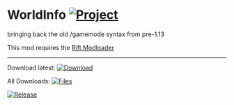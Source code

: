 # WorldInfo [![Project](http://cf.way2muchnoise.eu/full_301020_downloads.svg)](https://minecraft.curseforge.com/projects/301020)
bringing back the old /gamemode syntax from pre-1.13

This mod requires the [Rift Modloader](https://minecraft.curseforge.com/projects/rift "CurseForge")

---

Download latest:
[![Download](https://curse.nikky.moe/api/img/301020?logo)](https://curse.nikky.moe/api/url/301020)

All Downloads:
[![Files](https://curse.nikky.moe/api/img/301020/files?logo)](https://minecraft.curseforge.com/projects/301020/files)

[![Release](https://jitpack.io/v/UpcraftLP/Rift-Gamemode-Fix.svg)](https://jitpack.io/#UpcraftLP/Rift-Gamemode-Fix)
